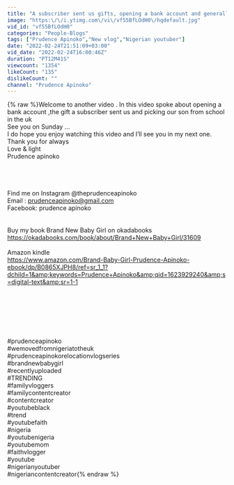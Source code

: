 ```yaml
---
title: "A subscriber sent us gifts, opening a bank account and generally settling down in the UK."
image: "https:\/\/i.ytimg.com\/vi\/vf55BfLOdH0\/hqdefault.jpg"
vid_id: "vf55BfLOdH0"
categories: "People-Blogs"
tags: ["Prudence Apinoko","New vlog","Nigerian youtuber"]
date: "2022-02-24T21:51:09+03:00"
vid_date: "2022-02-24T16:00:46Z"
duration: "PT12M41S"
viewcount: "1354"
likeCount: "135"
dislikeCount: ""
channel: "Prudence Apinoko"
---
```

{% raw %}Welcome to another video . In this video spoke about opening a bank account ,the gift a subscriber sent us and picking our son from school in the uk <br />See you on Sunday ...<br />I do hope you enjoy watching this video and I’ll see you in my next one. <br />Thank you for always <br />Love &amp; light <br />Prudence apinoko<br /><br /><br /><br /><br />Find me on Instagram @theprudenceapinoko<br />Email : prudenceapinoko@gmail.com<br />Facebook: prudence apinoko<br /><br /><br />Buy my book Brand  New Baby Girl  on okadabooks<br /><a rel="nofollow" target="blank" href="https://okadabooks.com/book/about/Brand+New+Baby+Girl/31609">https://okadabooks.com/book/about/Brand+New+Baby+Girl/31609</a><br /><br />Amazon kindle <br /><a rel="nofollow" target="blank" href="https://www.amazon.com/Brand-Baby-Girl-Prudence-Apinoko-ebook/dp/B0865XJPH8/ref=sr_1_1?dchild=1&amp;keywords=Prudence+Apinoko&amp;qid=1623929240&amp;s=digital-text&amp;sr=1-1">https://www.amazon.com/Brand-Baby-Girl-Prudence-Apinoko-ebook/dp/B0865XJPH8/ref=sr_1_1?dchild=1&amp;keywords=Prudence+Apinoko&amp;qid=1623929240&amp;s=digital-text&amp;sr=1-1</a><br /><br /><br /><br /><br /><br /><br /><br />#prudenceapinoko<br />#wemovedfromnigeriatotheuk<br />#prudenceapinokorelocationvlogseries <br />#brandnewbabygirl<br />#recentlyuploaded<br />#TRENDING<br />#familyvloggers<br />#familycontentcreator<br />#contentcreator<br />#youtubeblack<br />#trend<br />#youtubefaith<br />#nigeria<br />#youtubenigeria<br />#youtubemom<br />#faithvlogger<br />#youtube<br />#nigerianyoutuber <br />#nigeriancontentcreator{% endraw %}
